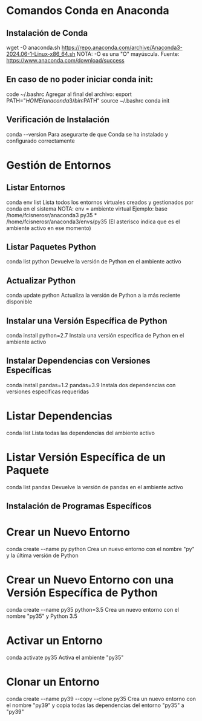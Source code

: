 # Comandos Conda en Anaconda

## Instalación de Conda
wget -O anaconda.sh https://repo.anaconda.com/archive/Anaconda3-2024.06-1-Linux-x86_64.sh
NOTA: -O es una "O" mayúscula.
Fuente: https://www.anaconda.com/download/success

## En caso de no poder iniciar conda init:

code ~/.bashrc
Agregar al final del archivo:
export PATH="$HOME/anaconda3/bin:$PATH"
source ~/.bashrc
conda init

## Verificación de Instalación
conda --version
Para asegurarte de que Conda se ha instalado y configurado correctamente

# Gestión de Entornos
## Listar Entornos
conda env list
Lista todos los entornos virtuales creados y gestionados por conda en el sistema
NOTA: env = ambiente virtual
Ejemplo:
base                     /home/fcisnerosr/anaconda3
py35                  *  /home/fcisnerosr/anaconda3/envs/py35
(El asterisco indica que es el ambiente activo en ese momento)

## Listar Paquetes Python
conda list python				Devuelve la versión de Python en el ambiente activo
## Actualizar Python
conda update python				Actualiza la versión de Python a la más reciente disponible

## Instalar una Versión Específica de Python
conda install python=2.7			Instala una versión específica de Python en el ambiente activo

## Instalar Dependencias con Versiones Específicas
conda install pandas=1.2 pandas=3.9		Instala dos dependencias con versiones específicas requeridas

# Listar Dependencias
conda list					Lista todas las dependencias del ambiente activo

# Listar Versión Específica de un Paquete
conda list pandas				Devuelve la versión de pandas en el ambiente activo

## Instalación de Programas Específicos
# Crear un Nuevo Entorno
conda create --name py python			Crea un nuevo entorno con el nombre "py" y la última versión de Python

# Crear un Nuevo Entorno con una Versión Específica de Python
conda create --name py35 python=3.5		Crea un nuevo entorno con el nombre "py35" y Python 3.5

# Activar un Entorno
conda activate py35				Activa el ambiente "py35"

# Clonar un Entorno
conda create --name py39 --copy --clone py35	Crea un nuevo entorno con el nombre "py39" y copia todas las dependencias del entorno "py35" a "py39"

